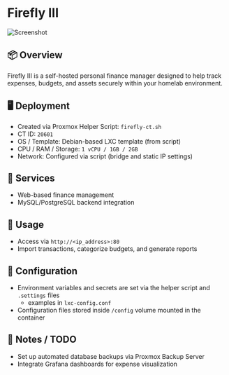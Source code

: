 # Firefly III

![Screenshot](../../images/firefly-iii.png)

## 📦 Overview
Firefly III is a self-hosted personal finance manager designed to help track expenses, budgets, and assets securely within your homelab environment.

## 🖥️ Deployment
- Created via Proxmox Helper Script: `firefly-ct.sh`
- CT ID: `20601`
- OS / Template: Debian-based LXC template (from script)
- CPU / RAM / Storage: `1 vCPU / 1GB / 2GB`
- Network: Configured via script (bridge and static IP settings)

## 🧰 Services
- Web-based finance management
- MySQL/PostgreSQL backend integration

## 🚀 Usage
- Access via `http://<ip_address>:80`
- Import transactions, categorize budgets, and generate reports

## 🔐 Configuration
- Environment variables and secrets are set via the helper script and `.settings` files
  - examples in `lxc-config.conf`
- Configuration files stored inside `/config` volume mounted in the container 

## 📌 Notes / TODO
- Set up automated database backups via Proxmox Backup Server
- Integrate Grafana dashboards for expense visualization